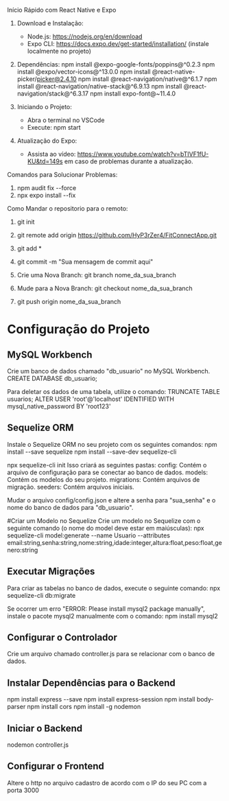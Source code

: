 Início Rápido com React Native e Expo

1. Download e Instalação:
   - Node.js: https://nodejs.org/en/download
   - Expo CLI: https://docs.expo.dev/get-started/installation/ (instale localmente no projeto)

2. Dependências:
   npm install @expo-google-fonts/poppins@^0.2.3
   npm install @expo/vector-icons@^13.0.0
   npm install @react-native-picker/picker@2.4.10
   npm install @react-navigation/native@^6.1.7
   npm install @react-navigation/native-stack@^6.9.13
   npm install @react-navigation/stack@^6.3.17
   npm install expo-font@~11.4.0

3. Iniciando o Projeto:
   - Abra o terminal no VSCode
   - Execute: npm start

4. Atualização do Expo:
   - Assista ao vídeo: https://www.youtube.com/watch?v=bTIVF1fU-KU&td=149s em caso de problemas durante a atualização.

Comandos para Solucionar Problemas:
1. npm audit fix --force
2. npx expo install --fix

Como Mandar o repositorio para o remoto:
1. git init
2. git remote add origin https://github.com/HyP3rZer4/FitConnectApp.git
3. git add *
4. git commit -m "Sua mensagem de commit aqui"
5. Crie uma Nova Branch: git branch nome_da_sua_branch
6. Mude para a Nova Branch: git checkout nome_da_sua_branch

7. git push origin nome_da_sua_branch

# Configuração do Projeto

## MySQL Workbench
Crie um banco de dados chamado "db_usuario" no MySQL Workbench.
CREATE DATABASE db_usuario;

Para deletar os dados de uma tabela, utilize o comando:
TRUNCATE TABLE usuarios;
ALTER USER 'root'@'localhost' IDENTIFIED WITH mysql_native_password BY 'root123'

## Sequelize ORM
Instale o Sequelize ORM no seu projeto com os seguintes comandos:
npm install --save sequelize
npm install --save-dev sequelize-cli

npx sequelize-cli init
Isso criará as seguintes pastas:
config: Contém o arquivo de configuração para se conectar ao banco de dados.
models: Contém os modelos do seu projeto.
migrations: Contém arquivos de migração.
seeders: Contém arquivos iniciais.

Mudar o arquivo config/config.json e altere a senha para "sua_senha" e o nome do banco de dados para "db_usuario".

#Criar um Modelo no Sequelize
Crie um modelo no Sequelize com o seguinte comando (o nome do model deve estar em maiúsculas):
npx sequelize-cli model:generate --name Usuario --attributes email:string,senha:string,nome:string,idade:integer,altura:float,peso:float,genero:string

## Executar Migrações
Para criar as tabelas no banco de dados, execute o seguinte comando:
npx sequelize-cli db:migrate

Se ocorrer um erro "ERROR: Please install mysql2 package manually", instale o pacote mysql2 manualmente com o comando:
npm install mysql2

## Configurar o Controlador
Crie um arquivo chamado controller.js para se relacionar com o banco de dados.

## Instalar Dependências para o Backend
npm install express --save
npm install express-session
npm install body-parser
npm install cors
npm install -g nodemon

## Iniciar o Backend
nodemon controller.js

## Configurar o Frontend
Altere o http no arquivo cadastro de acordo com o IP do seu PC com a porta 3000
